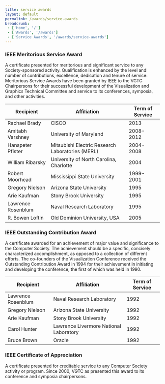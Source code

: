 ```yaml
---
title: service awards
layout: default
permalink: /awards/service-awards
breadcrumb:
 - ['Home', '/']
 - ['Awards', '/awards']
 - ['Service Awards', '/awards/service-awards']
---
```



### IEEE Meritorious Service Award

A certificate presented for meritorious and significant service to any Society-sponsored activity. Qualification is enhanced by the level and number of contributions, excellence, dedication and tenure of service. Meritorious Service Awards have been granted by IEEE to the VGTC Chairpersons for their successful development of the Visualization and Graphics Technical Committee and service to its conferences, symposia, and other activities.


<style>
table {
    width:100%;
}
</style>

| Recipient          | Affiliation                                      | Term of Service | 
|--------------------|--------------------------------------------------|-----------------|
| Rachael Brady      | CISCO                                            | 2013            |
| Amitabh Varshney   | University of Maryland                           | 2008-2012       |
| Hanspeter Pfister  | Mitsubishi Electric Research Laboratories (MERL) | 2004-2008       |
| William Ribarsky   | University of North Carolina, Charlotte          | 2004            |
| Robert Moorhead    | Mississippi State University                     | 1999-2001       |
| Gregory Nielson    | Arizona State University                         | 1995            |
| Arie Kaufman       |  Stony Brook University                          | 1995            |
| Lawrence Rosenblum | Naval Research Laboratory                        | 1995            |
| R. Bowen Loftin    | Old Dominion University, USA                     | 2005            |



### IEEE Outstanding Contribution Award

A certificate awarded for an achievement of major value and significance to the Computer Society. The achievement should be a specific, concisely characterized accomplishment, as opposed to a collection of different efforts. The co-founders of the Visualization Conference received the Outstanding Contribution Award in 1994 for their achievement in initiating and developing the conference, the first of which was held in 1990.


| Recipient          | Affiliation                                      | Term of Service | 
|--------------------|--------------------------------------------------|-----------------|
| Lawrence Rosenblum |  Naval Research Laboratory                       | 1992            |
| Gregory Nielson    | Arizona State University                         | 1992            |
| Arie Kaufman       | Stony Brook University                           | 1992            |
| Carol Hunter       | Lawrence Livermore National Laboratory           | 1992            |
| Bruce Brown        | Oracle                                           | 1992            |



### IEEE Certificate of Appreciation

A certificate presented for creditable service to any Computer Society activity or program. Since 2000, VGTC as presented this award to its conference and symposia chairpersons.

